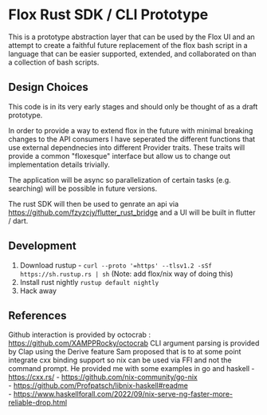 # Flox Rust SDK / CLI Prototype

This is a prototype abstraction layer that can be used by the Flox UI and an attempt to create a faithful future replacement of the flox bash script in a 
language that can be easier supported, extended, and collaborated on than a collection of bash scripts.

## Design Choices

This code is in its very early stages and should only be thought of as a draft prototype. 

In order to provide a way to extend flox in the future with minimal breaking changes to the API consumers I have seperated the different functions that use external dependnecies into different Provider traits. These traits will provide a common "floxesque" interface but allow us to change out implementation details trivially.

The application will be async so parallelization of certain tasks (e.g. searching) will be possible in future versions.

The rust SDK will then be used to genrate an api via https://github.com/fzyzcjy/flutter_rust_bridge and a UI will be built in flutter / dart. 

## Development

1. Download rustup - `curl --proto '=https' --tlsv1.2 -sSf https://sh.rustup.rs | sh` (Note: add flox/nix way of doing this)
2. Install rust nightly `rustup default nightly`
3. Hack away

## References 

Github interaction is provided by octocrab : https://github.com/XAMPPRocky/octocrab
CLI argument parsing is provided by Clap using the Derive feature
Sam proposed that is to at some point integrate cxx binding support so nix can be used via FFI and not the command prompt. He provided me with some examples in go and haskell
    - https://cxx.rs/ 
    - https://github.com/nix-community/go-nix  
    - https://github.com/Profpatsch/libnix-haskell#readme  
    - https://www.haskellforall.com/2022/09/nix-serve-ng-faster-more-reliable-drop.html 

